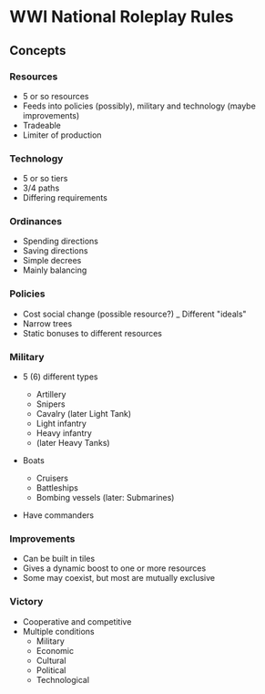 # WWI National Roleplay Rules

## Concepts


### Resources
- 5 or so resources
- Feeds into policies (possibly), military and technology (maybe improvements)
- Tradeable
- Limiter of production

### Technology

- 5 or so tiers
- 3/4 paths
- Differing requirements

### Ordinances
- Spending directions
- Saving directions
- Simple decrees
- Mainly balancing


### Policies
- Cost social change (possible resource?)
_ Different "ideals"
- Narrow trees
- Static bonuses to different resources


### Military
- 5 (6) different types
  - Artillery
  - Snipers
  - Cavalry (later Light Tank)
  - Light infantry
  - Heavy infantry
  - (later Heavy Tanks)
  
- Boats
  - Cruisers
  - Battleships
  - Bombing vessels (later: Submarines)
- Have commanders

### Improvements
- Can be built in tiles
- Gives a dynamic boost to one or more resources
- Some may coexist, but most are mutually exclusive


### Victory
- Cooperative and competitive
- Multiple conditions
  - Military
  - Economic
  - Cultural
  - Political
  - Technological